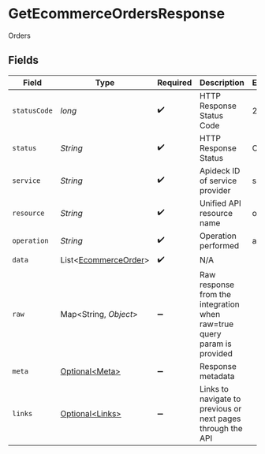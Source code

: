 # GetEcommerceOrdersResponse

Orders


## Fields

| Field                                                                   | Type                                                                    | Required                                                                | Description                                                             | Example                                                                 |
| ----------------------------------------------------------------------- | ----------------------------------------------------------------------- | ----------------------------------------------------------------------- | ----------------------------------------------------------------------- | ----------------------------------------------------------------------- |
| `statusCode`                                                            | *long*                                                                  | :heavy_check_mark:                                                      | HTTP Response Status Code                                               | 200                                                                     |
| `status`                                                                | *String*                                                                | :heavy_check_mark:                                                      | HTTP Response Status                                                    | OK                                                                      |
| `service`                                                               | *String*                                                                | :heavy_check_mark:                                                      | Apideck ID of service provider                                          | shopify                                                                 |
| `resource`                                                              | *String*                                                                | :heavy_check_mark:                                                      | Unified API resource name                                               | orders                                                                  |
| `operation`                                                             | *String*                                                                | :heavy_check_mark:                                                      | Operation performed                                                     | all                                                                     |
| `data`                                                                  | List\<[EcommerceOrder](../../models/components/EcommerceOrder.md)>      | :heavy_check_mark:                                                      | N/A                                                                     |                                                                         |
| `raw`                                                                   | Map\<String, *Object*>                                                  | :heavy_minus_sign:                                                      | Raw response from the integration when raw=true query param is provided |                                                                         |
| `meta`                                                                  | [Optional\<Meta>](../../models/components/Meta.md)                      | :heavy_minus_sign:                                                      | Response metadata                                                       |                                                                         |
| `links`                                                                 | [Optional\<Links>](../../models/components/Links.md)                    | :heavy_minus_sign:                                                      | Links to navigate to previous or next pages through the API             |                                                                         |